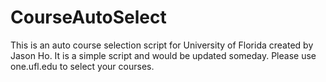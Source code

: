 # CourseAutoSelect
This is an auto course selection script for University of Florida created by Jason Ho. It is a simple script and would be updated someday.
Please use one.ufl.edu to select your courses.
